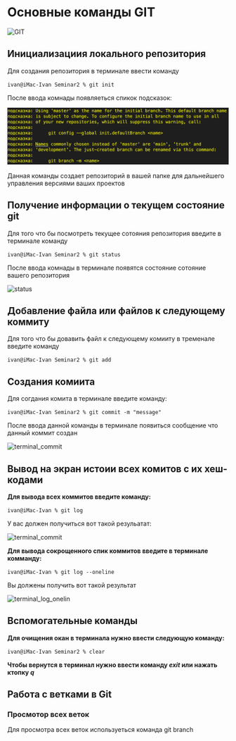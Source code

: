 # Основные команды GIT
![GIT](/PNG/trabajar-ramas-git.png)

## Инициализациия локального репозитория

Для создания репозитория в терминале ввести команду 
    
    ivan@iMac-Ivan Seminar2 % git init

После ввода комнады появляеться спикок подсказок:

![prompt](/PNG/prompt.png)


Данная команды создает репозиторий в вашей папке для дальнейшего управления версиями ваших проектов

## Получение информации о текущем состояние git

Для того что бы посмотреть текущее сотояния репозитория введите в терминале команду


    ivan@iMac-Ivan Seminar2 % git status

После ввода комнады в терминале появятся состояние сотояние вашего репозитория

![status](/PNG/terminal_status.png)

## Добавление файла или файлов к следующему коммиту

Для того что бы довавить файл к следующему комииту в тременале введите команду

    ivan@iMac-Ivan Seminar2 % git add

## Создания комиита

Для согдания комита в терминале введите команду:

    ivan@iMac-Ivan Seminar2 % git commit -m "message"

 После ввода данной команды в терминале появиться сообщение что данный коммит создан

![terminal_commit](/PNG/terminal_commit.png)

## Вывод на экран истоии всех комитов с их хеш-кодами

**Для вывода всех коммитов введите команду:**

    ivan@iMac-Ivan % git log

 У вас должен получиться вот такой резульатат:

![terminal_commit](/PNG/terminal_commit.png)

**Для вывода сокрощенного спик коммитов введите в терминале комманду:**

    ivan@iMac-Ivan % git log --oneline

 Вы должены получить вот такой результат 

![terminal_log_onelin](/PNG/terminal_log_oneline.png)

## Вспомогательные команды

**Для очищения окан в терминала нужно ввести следующую команду:**

    ivan@iMac-Ivan Seminar2 % clear

**Чтобы вернутся в терминал нужно ввести команду _exit_ или нажать ктопку _q_**


## Работа с ветками в Git

### Просмотор всех веток

Для просмотра всех веток используеться команда 
    git branch